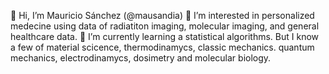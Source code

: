 👋 Hi, I’m Mauricio Sánchez (@mausandia)
👀 I’m interested in personalized medecine using data of radiatiton imaging, molecular imaging, and general healthcare data. 
🌱 I’m currently learning a statistical algorithms. But I know a few of material scicence, thermodinamycs, classic mechanics. quantum mechanics, electrodinamycs, dosimetry and molecular biology. 

<!---
Here!, you can find some scrips about the previous topics 
--->
